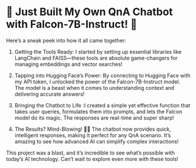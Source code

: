 # 🚀 **Just Built My Own QnA Chatbot with Falcon-7B-Instruct!** 🚀

Here’s a sneak peek into how it all came together:

1. Getting the Tools Ready: I started by setting up essential libraries like LangChain and FAISS—these tools are absolute game-changers for managing embeddings and vector searches!

2. Tapping into Hugging Face’s Power: By connecting to Hugging Face with my API token, I unlocked the power of the Falcon-7B-Instruct model. The model is a beast when it comes to understanding context and delivering accurate answers!

3. Bringing the Chatbot to Life :I created a simple yet effective function that takes user queries, formulates them into prompts, and lets the Falcon model do its magic. The responses are real-time and super sharp!

4. The Results? Mind-Blowing! 🧠💥 The chatbot now provides quick, intelligent responses, making it perfect for any QnA scenario. It’s amazing to see how advanced AI can simplify complex interactions!

This project was a blast, and it’s incredible to see what’s possible with today’s AI technology. Can’t wait to explore even more with these tools!
